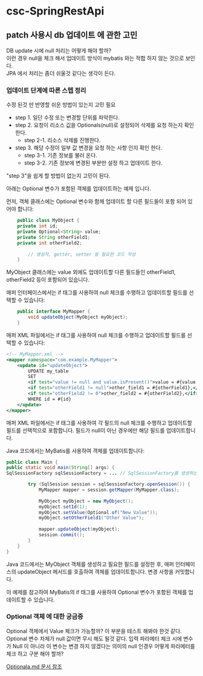 # csc-SpringRestApi



## patch 사용시 db 업데이트 에 관한 고민

DB update 시에 null 처리는 어떻게 해야 할까?  
이런 경우 null을 체크 해서 업데이트 방식이 mybatis 와는 적합 하지 않는 것으로 보인다.   
JPA 에서 처리는 좀더 쉬울것 같다는 생각이 든다.

### 업데이트 단계에 따른 스텝 정리 
수정 된것 만 반영할 쉬운 방법이 있는지 고민 필요


* step 1. 일단 수정 또는 변경할 단위를 파악한다.  
* step 2. 요청이 리소스 깂을 Optionals(null)로 설정되어  삭제를 요청 하는지 확인 한다.    
    - step 2-1. 리소스 삭제를 진행한다.  
* step 3. 해당 수정이 일부 값 변경을 요청 하는 사항 인지 확인 한다.  
    - step 3-1. 기존 정보를 불러 온다.  
    - step 3-2. 기존 정보에 변경된 부분만 설정 하고 업데이트 한다.  

"step 3"을 쉽게 할 방법이 없는지 고민이 된다.


아래는 Optional 변수가 포함된 객체를 업데이트하는 예제 입니다.

먼저, 객체 클래스에는 Optional 변수와 함께 업데이트 할 다른 필드들이 포함 되어 있어야 합니다:
```java
    public class MyObject {
    private int id;
    private Optional<String> value;
    private String otherField1;
    private int otherField2;
    
        // 생성자, getter, setter 등 필요한 코드 작성
    }

```

MyObject 클래스에는 value 외에도 업데이트할 다른 필드들인 otherField1, otherField2 등이 포함되어 있습니다.

매퍼 인터페이스에서는 if 태그를 사용하여 null 체크를 수행하고 업데이트할 필드를 선택할 수 있습니다:

```java
    public interface MyMapper {
        void updateObject(MyObject myObject);
    }
```
매퍼 XML 파일에서는 if 태그를 사용하여 null 체크를 수행하고 업데이트할 필드를 선택할 수 있습니다:

```xml
<!-- MyMapper.xml -->
<mapper namespace="com.example.MyMapper">
    <update id="updateObject">
        UPDATE my_table
        SET
        <if test="value != null and value.isPresent()">value = #{value.get()},</if>
        <if test="otherField1 != null">other_field1 = #{otherField1},</if>
        <if test="otherField2 != 0">other_field2 = #{otherField2},</if>
        WHERE id = #{id}
    </update>
</mapper>
```

매퍼 XML 파일에서는 if 태그를 사용하여 각 필드의 null 체크를 수행하고 업데이트할 필드를 선택적으로 포함합니다. 필드가 null이 아닌 경우에만 해당 필드를 업데이트합니다.

Java 코드에서는 MyBatis를 사용하여 객체를 업데이트합니다:

```java
public class Main {
public static void main(String[] args) {
SqlSessionFactory sqlSessionFactory = ... // SqlSessionFactory를 생성하는 코드

        try (SqlSession session = sqlSessionFactory.openSession()) {
            MyMapper mapper = session.getMapper(MyMapper.class);
            
            MyObject myObject = new MyObject();
            myObject.setId(1);
            myObject.setValue(Optional.of("New Value"));
            myObject.setOtherField1("Other Value");
            
            mapper.updateObject(myObject);
            session.commit();
        }
    }
}
```
Java 코드에서는 MyObject 객체를 생성하고 필요한 필드를 설정한 후, 매퍼 인터페이스의 updateObject 메서드를 호출하여 객체를 업데이트합니다. 변경 사항을 커밋합니다.

이 예제를 참고하여 MyBatis의 if 태그를 사용하여 Optional 변수가 포함된 객체를 업데이트할 수 있습니다.




### Optional 객체 에 대한 궁금증

Optional 객체에서 Value 체크가 가능할까?
이 부분을 테스트 해봐야 한것 같다.
Optional 변수 차체가 null 값이면 무시 해도 될것 같다.
입력 파라메터 체크 시에 변수가 Null 이 아니라 이 변수는 변경 하지 않겠다는 의미의 null 인경우 어떻게 파라메터를 체크 하고 구분 해야 할까?


[Optionala.md 문서 참조](../../docs/Java/Optional.md)


